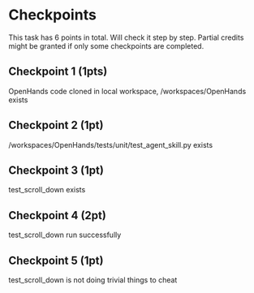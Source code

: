 # Checkpoints

This task has 6 points in total. Will check it step by step. Partial credits might be granted if only some checkpoints are completed.

## Checkpoint 1 (1pts)

OpenHands code cloned in local workspace, /workspaces/OpenHands exists

## Checkpoint 2 (1pt)

/workspaces/OpenHands/tests/unit/test_agent_skill.py exists

## Checkpoint 3 (1pt)

test_scroll_down exists

## Checkpoint 4 (2pt)

test_scroll_down run successfully

## Checkpoint 5 (1pt)

test_scroll_down is not doing trivial things to cheat
